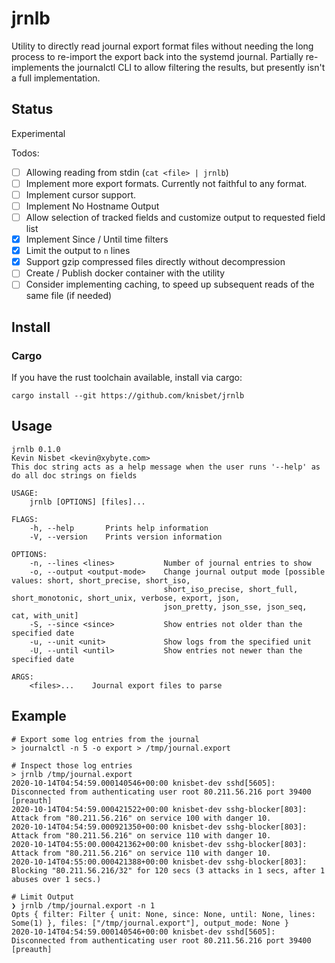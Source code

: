# jrnlb
Utility to directly read journal export format files without needing the long process to re-import the export back into the systemd journal. Partially re-implements the journalctl CLI to allow filtering the results, but presently isn't a full implementation.

## Status
Experimental

Todos:
- [ ] Allowing reading from stdin (`cat <file> | jrnlb`)
- [ ] Implement more export formats. Currently not faithful to any format.
- [ ] Implement cursor support.
- [ ] Implement No Hostname Output
- [ ] Allow selection of tracked fields and customize output to requested field list
- [x] Implement Since / Until time filters
- [x] Limit the output to `n` lines
- [x] Support gzip compressed files directly without decompression
- [ ] Create / Publish docker container with the utility
- [ ] Consider implementing caching, to speed up subsequent reads of the same file (if needed)

## Install
### Cargo
If you have the rust toolchain available, install via cargo:

`cargo install --git https://github.com/knisbet/jrnlb`

## Usage
```
jrnlb 0.1.0
Kevin Nisbet <kevin@xybyte.com>
This doc string acts as a help message when the user runs '--help' as do all doc strings on fields

USAGE:
    jrnlb [OPTIONS] [files]...

FLAGS:
    -h, --help       Prints help information
    -V, --version    Prints version information

OPTIONS:
    -n, --lines <lines>           Number of journal entries to show
    -o, --output <output-mode>    Change journal output mode [possible values: short, short_precise, short_iso,
                                  short_iso_precise, short_full, short_monotonic, short_unix, verbose, export, json,
                                  json_pretty, json_sse, json_seq, cat, with_unit]
    -S, --since <since>           Show entries not older than the specified date
    -u, --unit <unit>             Show logs from the specified unit
    -U, --until <until>           Show entries not newer than the specified date

ARGS:
    <files>...    Journal export files to parse
```

## Example
```
# Export some log entries from the journal
> journalctl -n 5 -o export > /tmp/journal.export    

# Inspect those log entries
> jrnlb /tmp/journal.export       
2020-10-14T04:54:59.000140546+00:00 knisbet-dev sshd[5605]: Disconnected from authenticating user root 80.211.56.216 port 39400 [preauth]
2020-10-14T04:54:59.000421522+00:00 knisbet-dev sshg-blocker[803]: Attack from "80.211.56.216" on service 100 with danger 10.
2020-10-14T04:54:59.000921350+00:00 knisbet-dev sshg-blocker[803]: Attack from "80.211.56.216" on service 110 with danger 10.
2020-10-14T04:55:00.000421362+00:00 knisbet-dev sshg-blocker[803]: Attack from "80.211.56.216" on service 110 with danger 10.
2020-10-14T04:55:00.000421388+00:00 knisbet-dev sshg-blocker[803]: Blocking "80.211.56.216/32" for 120 secs (3 attacks in 1 secs, after 1 abuses over 1 secs.)

# Limit Output
❯ jrnlb /tmp/journal.export -n 1
Opts { filter: Filter { unit: None, since: None, until: None, lines: Some(1) }, files: ["/tmp/journal.export"], output_mode: None }
2020-10-14T04:54:59.000140546+00:00 knisbet-dev sshd[5605]: Disconnected from authenticating user root 80.211.56.216 port 39400 [preauth]

```

